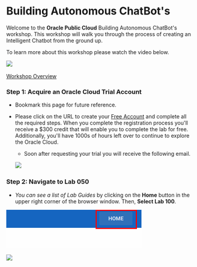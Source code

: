 # Building Autonomous ChatBot's 

Welcome to the **Oracle Public Cloud** Building Autonomous ChatBot's workshop. This workshop will walk you through the process of creating an Intelligent Chatbot from the ground up.

To learn more about this workshop please watch the video below.  

![](images/100/youtube.png)

<a href="<add link>" target="_video">Workshop Overview</a>

### **Step 1**: Acquire an Oracle Cloud Trial Account

- Bookmark this page for future reference.

- Please click on the URL to create your <a href="https://myservices.us.oraclecloud.com/mycloud/signup?language=en&sourceType=:ex:tb:::RC_NAMK180824P00182:Chatbot_HOL&SC=:ex:tb:::RC_NAMK180824P00182:Chatbot_HOL&pcode=NAMK180824P00182" target="_trial">Free Account</a> and complete all the required steps. When you complete the registration process you'll receive a $300 credit that will enable you to complete the lab for free.  Additionally, you'll have 1000s of hours left over to continue to explore the Oracle Cloud.

  - Soon after requesting your trial you will receive the following email.

  ![](images/100/code_9.png)

### **Step 2**: Navigate to Lab 050

- _You can see a list of Lab Guides_ by clicking on the **Home** button in the upper right corner of the browser window. Then, **Select Lab 100**.

![](images/100/home.png)

![](images/100/lab100.png)
    


